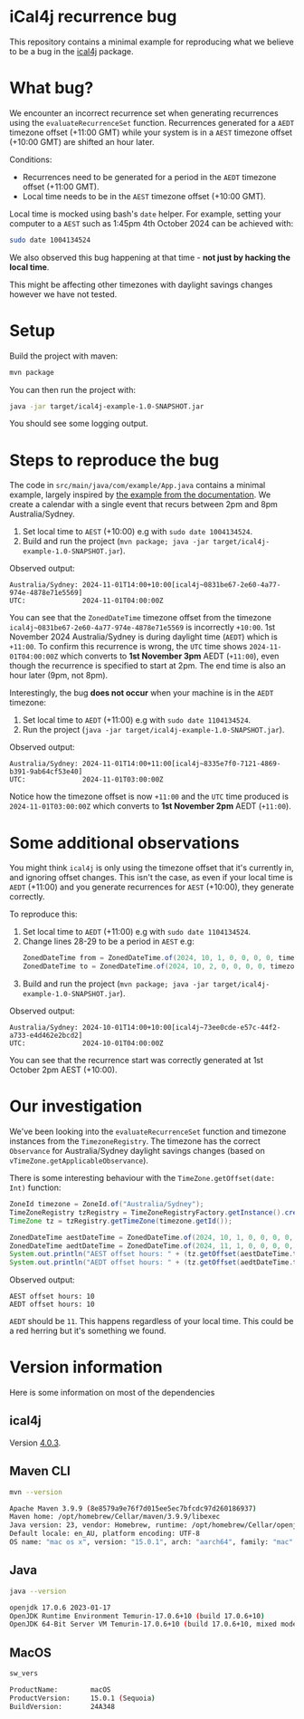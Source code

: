# iCal4j recurrence bug

This repository contains a minimal example for reproducing what we believe to be a bug in the [ical4j](https://www.ical4j.org/) package.

# What bug?

We encounter an incorrect recurrence set when generating recurrences using the `evaluateRecurrenceSet` function. Recurrences generated for a `AEDT` timezone offset (+11:00 GMT) while your system is in a `AEST` timezone offset (+10:00 GMT) are shifted an hour later.

Conditions:
 - Recurrences need to be generated for a period in the `AEDT` timezone offset (+11:00 GMT).
 - Local time needs to be in the `AEST` timezone offset (+10:00 GMT).

Local time is mocked using bash's `date` helper. For example, setting your computer to a `AEST` such as 1:45pm 4th October 2024 can be achieved with:

```bash
sudo date 1004134524
```

We also observed this bug happening at that time - **not just by hacking the local time**.

This might be affecting other timezones with daylight savings changes however we have not tested.

# Setup

Build the project with maven:

```bash
mvn package
```

You can then run the project with:

```bash
java -jar target/ical4j-example-1.0-SNAPSHOT.jar
```

You should see some logging output.

# Steps to reproduce the bug

The code in `src/main/java/com/example/App.java` contains a minimal example, largely inspired by [the example from the documentation](https://www.ical4j.org/examples/recur/). We create a calendar with a single event that recurs between 2pm and 8pm Australia/Sydney.

1. Set local time to `AEST` (+10:00) e.g with `sudo date 1004134524`.
2. Build and run the project (`mvn package; java -jar target/ical4j-example-1.0-SNAPSHOT.jar`).

Observed output:

```
Australia/Sydney: 2024-11-01T14:00+10:00[ical4j~0831be67-2e60-4a77-974e-4878e71e5569]
UTC:              2024-11-01T04:00:00Z
```

You can see that the `ZonedDateTime` timezone offset from the timezone `ical4j~0831be67-2e60-4a77-974e-4878e71e5569` is incorrectly `+10:00`. 1st November 2024 Australia/Sydney is during daylight time (`AEDT`) which is `+11:00`. To confirm this recurrence is wrong, the `UTC` time shows `2024-11-01T04:00:00Z` which converts to **1st November 3pm** AEDT (`+11:00`), even though the recurrence is specified to start at 2pm. The end time is also an hour later (9pm, not 8pm).

Interestingly, the bug **does not occur** when your machine is in the `AEDT` timezone:

1. Set local time to `AEDT` (+11:00) e.g with `sudo date 1104134524`.
2. Run the project (`java -jar target/ical4j-example-1.0-SNAPSHOT.jar`).

Observed output:

```
Australia/Sydney: 2024-11-01T14:00+11:00[ical4j~8335e7f0-7121-4869-b391-9ab64cf53e40]
UTC:              2024-11-01T03:00:00Z
```

Notice how the timezone offset is now `+11:00` and the `UTC` time produced is `2024-11-01T03:00:00Z` which converts to **1st November 2pm** AEDT (`+11:00`).

# Some additional observations

You might think `ical4j` is only using the timezone offset that it's currently in, and ignoring offset changes. This isn't the case, as even if your local time is `AEDT` (+11:00) and you generate recurrences for `AEST` (+10:00), they generate correctly.

To reproduce this:

1. Set local time to `AEDT` (+11:00) e.g with `sudo date 1104134524`.
2. Change lines 28-29 to be a period in `AEST` e.g:
    ```java
    ZonedDateTime from = ZonedDateTime.of(2024, 10, 1, 0, 0, 0, 0, timezone);
    ZonedDateTime to = ZonedDateTime.of(2024, 10, 2, 0, 0, 0, 0, timezone);
    ```
3. Build and run the project (`mvn package; java -jar target/ical4j-example-1.0-SNAPSHOT.jar`).

Observed output:

```
Australia/Sydney: 2024-10-01T14:00+10:00[ical4j~73ee0cde-e57c-44f2-a733-e4d462e2bcd2]
UTC:              2024-10-01T04:00:00Z
```

You can see that the recurrence start was correctly generated at 1st October 2pm AEST (+10:00).

# Our investigation

We've been looking into the `evaluateRecurrenceSet` function and timezone instances from the `TimezoneRegistry`. The timezone has the correct `Observance` for Australia/Sydney daylight savings changes (based on `vTimeZone.getApplicableObservance`).

There is some interesting behaviour with the `TimeZone.getOffset(date: Int)` function:

```java
ZoneId timezone = ZoneId.of("Australia/Sydney");
TimeZoneRegistry tzRegistry = TimeZoneRegistryFactory.getInstance().createRegistry();
TimeZone tz = tzRegistry.getTimeZone(timezone.getId());

ZonedDateTime aestDateTime = ZonedDateTime.of(2024, 10, 1, 0, 0, 0, 0, timezone);
ZonedDateTime aedtDateTime = ZonedDateTime.of(2024, 11, 1, 0, 0, 0, 0, timezone);
System.out.println("AEST offset hours: " + (tz.getOffset(aestDateTime.toEpochSecond()) / 1000 / 60 / 60));
System.out.println("AEDT offset hours: " + (tz.getOffset(aedtDateTime.toEpochSecond()) / 1000 / 60 / 60));
```

Observed output:

```
AEST offset hours: 10
AEDT offset hours: 10
```

`AEDT` should be `11`. This happens regardless of your local time. This could be a red herring but it's something we found.

# Version information

Here is some information on most of the dependencies

## ical4j

Version [4.0.3](https://mvnrepository.com/artifact/org.mnode.ical4j/ical4j/4.0.3).

## Maven CLI

```bash
mvn --version

Apache Maven 3.9.9 (8e8579a9e76f7d015ee5ec7bfcdc97d260186937)
Maven home: /opt/homebrew/Cellar/maven/3.9.9/libexec
Java version: 23, vendor: Homebrew, runtime: /opt/homebrew/Cellar/openjdk/23/libexec/openjdk.jdk/Contents/Home
Default locale: en_AU, platform encoding: UTF-8
OS name: "mac os x", version: "15.0.1", arch: "aarch64", family: "mac"
```

## Java

```bash
java --version

openjdk 17.0.6 2023-01-17
OpenJDK Runtime Environment Temurin-17.0.6+10 (build 17.0.6+10)
OpenJDK 64-Bit Server VM Temurin-17.0.6+10 (build 17.0.6+10, mixed mode)
```

## MacOS

```bash
sw_vers

ProductName:		macOS
ProductVersion:		15.0.1 (Sequoia)
BuildVersion:		24A348
```
